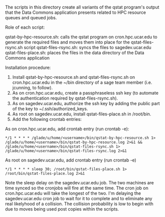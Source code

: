 The scripts in this directory create all variants of the qstat program's output that the Data Commons application presents related to HPC resource queues and queued jobs.

Role of each script:

  qstat-by-hpc-resource.sh: calls the qstat program on cron.hpc.ucar.edu to generate the required files and moves them into place for the qstat-files-rsync.sh script
  qstat-files-rsync.sh:     syncs the files to sagedev.ucar.edu
  qstat-files-place.sh:     places the files in the data directory of the Data Commons application


Installation procedure:

  1. Install qstat-by-hpc-resource.sh and qstat-files-rsync.sh on cron.hpc.ucar.edu in the ~/bin directory of a sage team member (i.e. jcunning, <username> to follow).
  2. As <username> on cron.hpc.ucar.edu, create a passphraseless ssh key (to automate the authentication required by qstat-files-rsync.sh).
  3. As <username> on sagedev.ucar.edu, authorize the ssh key by adding the public part of the key to ~/.ssh/authorized_keys.
  4. As root on sagedev.ucar.edu, install qstat-files-place.sh in /root/bin.
  5. Add the following crontab entries:

  As <username> on cron.hpc.ucar.edu, add crontab entry (run crontab -e):

    */1 * * * * /glade/u/home/<username>/bin/qstat-by-hpc-resource.sh 1> /glade/u/home/<username>/bin/qstat-by-hpc-resource.log 2>&1 && /glade/u/home/<username>/bin/qstat-files-rsync.sh 1> /glade/u/home/<username>/bin/qstat-files-rsync.log 2>&1

  As root on sagedev.ucar.edu, add crontab entry (run crontab -e)

    */1 * * * * sleep 30; /root/bin/qstat-files-place.sh 1> /root/bin/qstat-files-place.log 2>&1

Note the sleep delay on the sagedev.ucar.edu job. The two machines are time synced so the cronjobs will fire at the same time. The cron job on cron.hpc.ucar.edu will take the longest of the two. I'm delaying the sagedev.ucar.edu cron job to wait for it to complete and to eliminate any real likelyhood of a collision. The collision probability is low to begin with due to moves being used post copies within the scripts.
